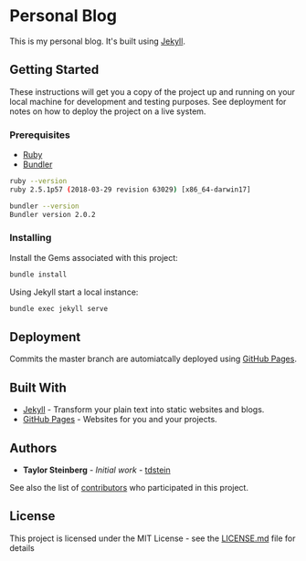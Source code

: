 # Personal Blog

This is my personal blog. It's built using [Jekyll](https://jekyllrb.com/).

## Getting Started

These instructions will get you a copy of the project up and running on your local machine for development and testing purposes. See deployment for notes on how to deploy the project on a live system.

### Prerequisites

- [Ruby](https://www.ruby-lang.org/en/)
- [Bundler](https://bundler.io/)

```bash
ruby --version
ruby 2.5.1p57 (2018-03-29 revision 63029) [x86_64-darwin17]
```

```bash
bundler --version
Bundler version 2.0.2
```

### Installing

Install the Gems associated with this project:

```bash
bundle install
```

Using Jekyll start a local instance:

```bash
bundle exec jekyll serve
```

## Deployment

Commits the master branch are automiatcally deployed using [GitHub Pages](https://pages.github.com/).

## Built With

- [Jekyll](https://jekyllrb.com/) - Transform your plain text into static websites and blogs.
- [GitHub Pages](https://pages.github.com/) - Websites for you and your projects.

## Authors

* **Taylor Steinberg** - *Initial work* - [tdstein](https://github.com/tdstein)

See also the list of [contributors](https://github.com/tdstein/personal-blog/contributors) who participated in this project.

## License

This project is licensed under the MIT License - see the [LICENSE.md](LICENSE.md) file for details
